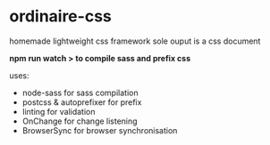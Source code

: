 # ordinaire-css
 homemade lightweight css framework
 sole ouput is a css document
 
**npm run watch > to compile sass and prefix css**

uses:
- node-sass for sass compilation
- postcss & autoprefixer for prefix
- linting for validation
- OnChange for change listening
- BrowserSync for browser synchronisation

